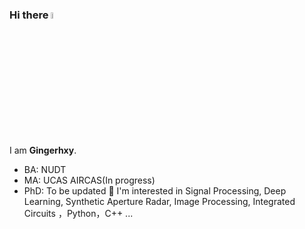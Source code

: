### Hi there <a href="https://www.gautamkrishnar.com/"><img src="https://media.giphy.com/media/hvRJCLFzcasrR4ia7z/giphy.gif" width="5%"></a>

I am **Gingerhxy**. 

+ BA: NUDT
+ MA: UCAS AIRCAS(In progress)
+ PhD: To be updated
👀 I'm interested in Signal Processing, Deep Learning, Synthetic Aperture Radar, Image Processing, Integrated Circuits ，Python，C++ ...


<!---
Gingerhxy/Gingerhxy is a ✨ special ✨ repository because its `README.md` (this file) appears on your GitHub profile.
You can click the Preview link to take a look at your changes.
--->
